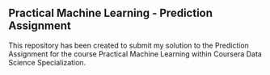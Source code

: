 ## Practical Machine Learning - Prediction Assignment
This repository has been created to submit my solution to the Prediction Assignment for the course Practical Machine Learning within Coursera Data Science Specialization.